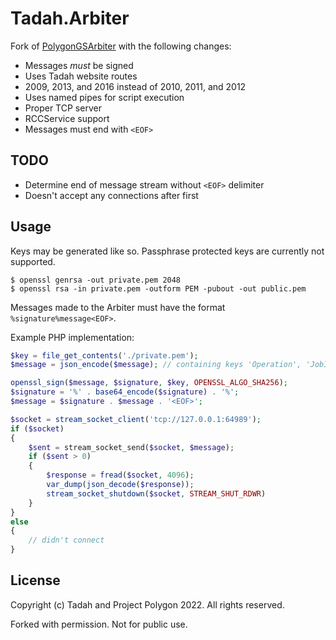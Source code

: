 # Tadah.Arbiter
Fork of [PolygonGSArbiter](https://github.com/ProjectPolygon/PolygonGSArbiter) with the following changes:
- Messages *must* be signed
- Uses Tadah website routes
- 2009, 2013, and 2016 instead of 2010, 2011, and 2012
- Uses named pipes for script execution
- Proper TCP server
- RCCService support
- Messages must end with `<EOF>`

## TODO
- Determine end of message stream without `<EOF>` delimiter
- Doesn't accept any connections after first

## Usage

Keys may be generated like so. Passphrase protected keys are currently not supported.
```shell
$ openssl genrsa -out private.pem 2048
$ openssl rsa -in private.pem -outform PEM -pubout -out public.pem
```

Messages made to the Arbiter must have the format `%signature%message<EOF>`.

Example PHP implementation:

```php
$key = file_get_contents('./private.pem');
$message = json_encode($message); // containing keys 'Operation', 'JobId', ...

openssl_sign($message, $signature, $key, OPENSSL_ALGO_SHA256);
$signature = '%' . base64_encode($signature) . '%';
$message = $signature . $message . '<EOF>';

$socket = stream_socket_client('tcp://127.0.0.1:64989');
if ($socket)
{
    $sent = stream_socket_send($socket, $message);
    if ($sent > 0)
    {
        $response = fread($socket, 4096);
        var_dump(json_decode($response));
        stream_socket_shutdown($socket, STREAM_SHUT_RDWR)
    }
}
else
{
    // didn't connect
}
```

## License
Copyright (c) Tadah and Project Polygon 2022. All rights reserved.

Forked with permission. Not for public use.